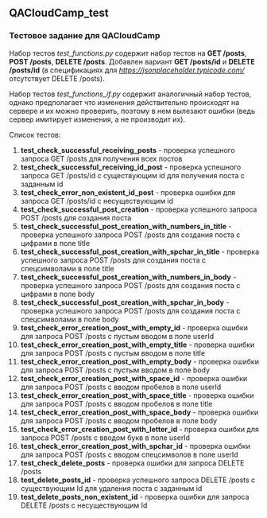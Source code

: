 ## QACloudCamp_test
### Тестовое задание для QACloudCamp

Набор тестов <i>test_functions.py</i> содержит набор тестов на <b>GET /posts</b>, <b>POST /posts</b>, <b>DELETE /posts</b>. Добавлен вариант <b>GET /posts/id</b> и <b>DELETE /posts/id</b> (в спецификациях для <i>https://jsonplaceholder.typicode.com/</i> отсутствует DELETE /posts).

Набор тестов <i>test_functions_if.py</i> содержит аналогичный набор тестов, однако предполагает что изменения действительно происходят на сервере и их можно проверить, поэтому в нем вылезают ошибки (ведь сервер имитирует изменения, а не производит их).

Список тестов:

1. <b>test_check_successful_receiving_posts</b> - проверка успешного запроса GET /posts для получения всех постов
2. <b>test_check_successful_receiving_id_post</b> - проверка успешного запроса GET /posts/id с существующим id для получения поста с заданным id
3. <b>test_check_error_non_existent_id_post</b> - проверка ошибки для запроса GET /posts/id с несуществующим id
4. <b>test_check_successful_post_creation</b> - проверка успешного запроса POST /posts для создания поста
5. <b>test_check_successful_post_creation_with_numbers_in_title</b> - проверка успешного запроса POST /posts для создания поста с цифрами в поле title
6. <b>test_check_successful_post_creation_with_spchar_in_title</b> - проверка успешного запроса POST /posts для создания поста с спецсимволами в поле title 
7. <b>test_check_successful_post_creation_with_numbers_in_body</b> - проверка успешного запроса POST /posts для создания поста с цифрами в поле body
8. <b>test_check_successful_post_creation_with_spchar_in_body</b> - проверка успешного запроса POST /posts для создания поста с спецсимволами в поле body
9. <b>test_check_error_creation_post_with_empty_id</b> - проверка ошибки для запроса POST /posts с пустым вводом в поле userId
10. <b>test_check_error_creation_post_with_empty_title</b> - проверка ошибки для запроса POST /posts с пустым вводом в поле title
11. <b>test_check_error_creation_post_with_empty_body</b> - проверка ошибки для запроса POST /posts с пустым вводом в поле body
12. <b>test_check_error_creation_post_with_space_id</b> - проверка ошибки для запроса POST /posts с вводом пробелов в поле userId
13. <b>test_check_error_creation_post_with_space_title</b> - проверка ошибки для запроса POST /posts с вводом пробелов в поле title
14. <b>test_check_error_creation_post_with_space_body</b> - проверка ошибки для запроса POST /posts с вводом пробелов в поле body
15. <b>test_check_error_creation_post_with_letter_id</b> - проверка ошибки для запроса POST /posts с вводом букв в поле userId
16. <b>test_check_error_creation_post_with_spchar_id</b> - проверка ошибки для запроса POST /posts с вводом спецсимволов в поле userId
17. <b>test_check_delete_posts</b> - проверка ошибки для запроса DELETE /posts
18. <b>test_delete_posts_id</b> - проверка успешного запроса DELETE /posts с существующим Id для удаления поста с заданным id
19. <b>test_delete_posts_non_existent_id</b> - проверка ошибки для запроса DELETE /posts с несуществующим Id
